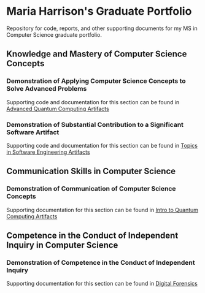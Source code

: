 # Maria Harrison's Graduate Portfolio
Repository for code, reports, and other supporting documents for my MS in Computer Science graduate portfolio.

## Knowledge and Mastery of Computer Science Concepts
### Demonstration of Applying Computer Science Concepts to Solve Advanced Problems
Supporting code and documentation for this section can be found in [Advanced Quantum Computing Artifacts](https://github.com/riarose/Academic-Projects/tree/main/Advanced_Quantum_Computing_Artifacts)

### Demonstration of Substantial Contribution to a Significant Software Artifact
Supporting code and documentation for this section can be found in [Topics in Software Engineering Artifacts](https://github.com/riarose/Academic-Projects/tree/main/Topics_Software_Engineering_Artifacts)

## Communication Skills in Computer Science
### Demonstration of Communication of Computer Science Concepts
Supporting documentation for this section can be found in 
[Intro to Quantum Computing Artifacts](https://github.com/riarose/Academic-Projects/tree/main/Intro_Quantum_Artifacts)

## Competence in the Conduct of Independent Inquiry in Computer Science
### Demonstration of Competence in the Conduct of Independent Inquiry
Supporting documentation for this section can be found in 
[Digital Forensics](https://github.com/riarose/Academic-Projects/tree/main/Digital_Forensics_Artifacts)
